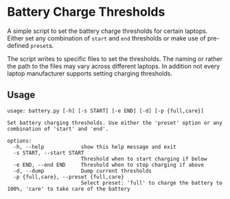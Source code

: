# Battery Charge Thresholds

A simple script to set the battery charge thresholds for certain laptops.
Either set any combination of `start` and `end` thresholds or make use of pre-defined `preset`s.

The script writes to specific files to set the thresholds.
The naming or rather the path to the files may vary across different laptops.
In addition not every laptop manufacturer supports setting charging thresholds.

## Usage
```
usage: battery.py [-h] [-s START] [-e END] [-d] [-p {full,care}]

Set battery charging thresholds. Use either the 'preset' option or any combination of 'start' and 'end'.

options:
  -h, --help            show this help message and exit
  -s START, --start START
                        Threshold when to start charging if below
  -e END, --end END     Threshold when to stop charging if above
  -d, --dump            Dump current thresholds
  -p {full,care}, --preset {full,care}
                        Select preset: 'full' to charge the battery to 100%, 'care' to take care of the battery
```
